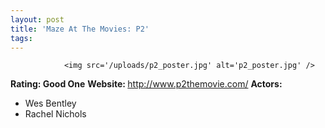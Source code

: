 ```yaml
---
layout: post
title: 'Maze At The Movies: P2'
tags:
---
```



                <img src='/uploads/p2_poster.jpg' alt='p2_poster.jpg' />
<p><strong>Rating: Good One</strong>
<strong>Website: </strong><a href="http://www.p2themovie.com/"><a href="http://www.p2themovie.com/">http://www.p2themovie.com/</a></a>
<strong>Actors: </strong></p>
<ul>
    <li>Wes Bentley</li>
    <li>Rachel Nichols</li>
</ul>
